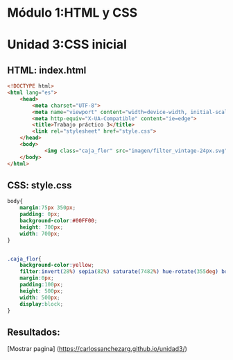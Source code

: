 # Módulo 1:HTML y CSS 
# Unidad 3:CSS inicial


## HTML: index.html

```html
<!DOCTYPE html>
<html lang="es">
    <head>
        <meta charset="UTF-8">  
        <meta name="viewport" content="width=device-width, initial-scale=1.0">  
        <meta http-equiv="X-UA-Compatible" content="ie=edge">
        <title>Trabajo práctico 3</title>
        <link rel="stylesheet" href="style.css">  
    </head>
    <body>
            <img class="caja_flor" src="imagen/filter_vintage-24px.svg" alt="Flor">
    </body>
</html>
```

## CSS: style.css

```css
body{
    margin:75px 350px;
    padding: 0px;
    background-color:#00FF00; 
    height: 700px;
    width: 700px;
}


.caja_flor{
    background-color:yellow;
    filter:invert(28%) sepia(82%) saturate(7482%) hue-rotate(355deg) brightness(102%) contrast(120%);
    margin:0px;
    padding:100px;
    height: 500px;
    width: 500px;
    display:block;   
}
```

## Resultados:

[Mostrar pagina] (https://carlossanchezarg.github.io/unidad3/)
